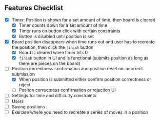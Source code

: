 ## Features Checklist
- [x] Timer: Position is shown for a set amount of time, then board is cleared
  - [x] Timer counts down for a set amount of time
  - [x] Timer runs on button click with certain constraints
  - [x] Button is disabled until position is set
- [x] Board position disappears when time runs out and user has to recreate the position, then click the `finish` button
  - [x] Board is cleared when timer hits 0
  - [x] `finish` button in UI and is functional (submits position as long as there are pieces on the board)
- [ ] Position correctness confirmation and position reset on incorrect submission
  - [x] When position is submitted either confirm position correctness or reject
  - [ ] Positon correctness confirmation or rejection UI
- [ ] Settings for time and difficulty constraints
- [ ] Users
- [ ] Saving positions
- [ ] Exercise where you need to recreate a series of moves in a position

